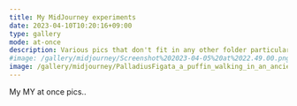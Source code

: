 ```yaml
---
title: My MidJourney experiments
date: 2023-04-10T10:20:16+09:00
type: gallery
mode: at-once
description: Various pics that don't fit in any other folder particularly..
#image: /gallery/midjourney/Screenshot%202023-04-05%20at%2022.49.00.png
image: /gallery/midjourney/PalladiusFigata_a_puffin_walking_in_an_ancient_Japanese_town_mi_1b0ec3d7-168f-41ba-a537-cd26141f995a.png
---
```


My MY at once pics..

